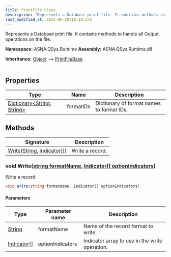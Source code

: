 ```yaml
---
title: PrintFile class
description: "Represents a Database print file. It contains methods to handle all Output operations on the file. "
last_modified_at: 2024-06-28T18:18:37Z
---
```


Represents a Database print file. It contains methods to handle all Output operations on the file.

**Namespace:** ASNA.QSys.Runtime
**Assembly:** ASNA.QSys.Runtime.dll

**Inheritance:** [Object](https://docs.microsoft.com/en-us/dotnet/api/system.object) --> [PrintFileBase](/reference/runtime/qsys-runtime/print-file-base.html)
<br>
<br>

## Properties

| Type | Name | Description
| --- | --- | --- 
| [Dictionary\<String, String\>](https://learn.microsoft.com/en-us/dotnet/api/system.collections.generic.dictionary-2?view=net-8.0) | formatIDs | Dictionary of format names to format IDs. |

## Methods

| Signature | Description |
| --- | --- |
| [Write](#void-writestring-formatname-indicator--optionindicators)([String](https://docs.microsoft.com/en-us/dotnet/api/system.string), [Indicator\[\]](/reference/runtime/qsys-runtime/indicator.html)) | Write a record.

### void Write([string formatName](https://learn.microsoft.com/en-us/dotnet/api/system.string?view=net-8.0), [Indicator\[\] optionIndicators](/reference/runtime/qsys-runtime/indicator.html))

Write a record.

```cs
void Write(string formatName, Indicator[] optionIndicators)
```

#### Parameters

| Type | Parameter name | Description
| --- | --- | ---
| [String](https://docs.microsoft.com/en-us/dotnet/api/system.string) | formatName | Name of the record format to write.
| [Indicator\[\]](/reference/runtime/qsys-runtime/indicator.html) | optionIndicators | Indicator array to use in the write operation.
